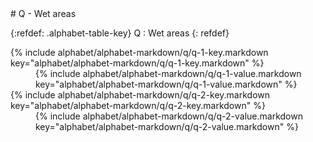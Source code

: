  <div data-role="collapsible" data-inset="false" markdown="1">
 # Q - Wet areas

{:refdef: .alphabet-table-key}
Q
: Wet areas
{: refdef}


<dt markdown='block' >
{% include alphabet/alphabet-markdown/q/q-1-key.markdown key="alphabet/alphabet-markdown/q/q-1-key.markdown" %}
</dt>
<dd markdown='1'>
{% include alphabet/alphabet-markdown/q/q-1-value.markdown key="alphabet/alphabet-markdown/q/q-1-value.markdown" %}
</dd>

<dt markdown='block' >
{% include alphabet/alphabet-markdown/q/q-2-key.markdown key="alphabet/alphabet-markdown/q/q-2-key.markdown" %}
</dt>
<dd markdown='1'>
{% include alphabet/alphabet-markdown/q/q-2-value.markdown key="alphabet/alphabet-markdown/q/q-2-value.markdown" %}
</dd>



 </div>
